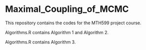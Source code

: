 # Maximal_Coupling_of_MCMC
This repository contains the codes for the MTH599 project course.

Algorithms.R contains Algorithm 1 and Algorithm 2.

Algorithms.R contains Algorithm 3.
